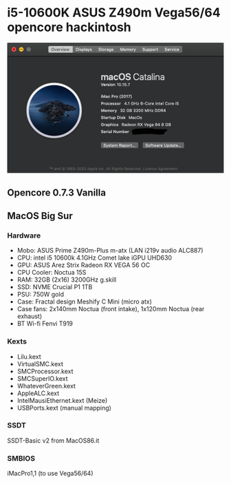 # i5-10600K ASUS Z490m Vega56/64  opencore hackintosh

![MacOs Catalina](system.png)

## Opencore 0.7.3 Vanilla
## MacOS Big Sur

### Hardware
- Mobo: ASUS Prime Z490m-Plus m-atx (LAN i219v audio ALC887) 
- CPU: intel i5 10600k 4.1GHz Comet lake iGPU UHD630
- GPU: ASUS Arez Strix Radeon RX VEGA 56 OC
- CPU Cooler: Noctua 15S
- RAM: 32GB (2x16) 3200GHz g.skill 
- SSD: NVME Crucial P1 1TB 
- PSU: 750W gold 
- Case: Fractal design Meshify C Mini (micro atx)
- Case fans: 2x140mm Noctua (front intake), 1x120mm Noctua (rear exhaust)
- BT Wi-fi Fenvi T919

### Kexts        
- Lilu.kext                   
- VirtualSMC.kext     
- SMCProcessor.kext       
- SMCSuperIO.kext       
- WhateverGreen.kext
- AppleALC.kext   
- IntelMausiEthernet.kext (Meize)
- USBPorts.kext (manual mapping)

### SSDT
SSDT-Basic v2 from MacOS86.it

### SMBIOS 
iMacPro1,1 (to use Vega56/64)
